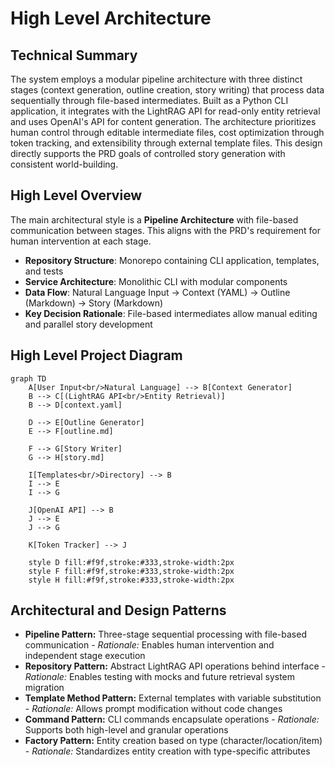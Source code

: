 # High Level Architecture

## Technical Summary

The system employs a modular pipeline architecture with three distinct stages (context generation, outline creation, story writing) that process data sequentially through file-based intermediates. Built as a Python CLI application, it integrates with the LightRAG API for read-only entity retrieval and uses OpenAI's API for content generation. The architecture prioritizes human control through editable intermediate files, cost optimization through token tracking, and extensibility through external template files. This design directly supports the PRD goals of controlled story generation with consistent world-building.

## High Level Overview

The main architectural style is a **Pipeline Architecture** with file-based communication between stages. This aligns with the PRD's requirement for human intervention at each stage.

- **Repository Structure**: Monorepo containing CLI application, templates, and tests
- **Service Architecture**: Monolithic CLI with modular components
- **Data Flow**: Natural Language Input → Context (YAML) → Outline (Markdown) → Story (Markdown)
- **Key Decision Rationale**: File-based intermediates allow manual editing and parallel story development

## High Level Project Diagram

```mermaid
graph TD
    A[User Input<br/>Natural Language] --> B[Context Generator]
    B --> C[(LightRAG API<br/>Entity Retrieval)]
    B --> D[context.yaml]

    D --> E[Outline Generator]
    E --> F[outline.md]

    F --> G[Story Writer]
    G --> H[story.md]

    I[Templates<br/>Directory] --> B
    I --> E
    I --> G

    J[OpenAI API] --> B
    J --> E
    J --> G

    K[Token Tracker] --> J

    style D fill:#f9f,stroke:#333,stroke-width:2px
    style F fill:#f9f,stroke:#333,stroke-width:2px
    style H fill:#f9f,stroke:#333,stroke-width:2px
```

## Architectural and Design Patterns

- **Pipeline Pattern:** Three-stage sequential processing with file-based communication - *Rationale:* Enables human intervention and independent stage execution
- **Repository Pattern:** Abstract LightRAG API operations behind interface - *Rationale:* Enables testing with mocks and future retrieval system migration
- **Template Method Pattern:** External templates with variable substitution - *Rationale:* Allows prompt modification without code changes
- **Command Pattern:** CLI commands encapsulate operations - *Rationale:* Supports both high-level and granular operations
- **Factory Pattern:** Entity creation based on type (character/location/item) - *Rationale:* Standardizes entity creation with type-specific attributes
